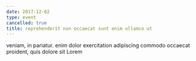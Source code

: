 ```yaml
---
date: 2017-12-02
type: event
cancelled: true
title: reprehenderit non occaecat sunt enim ullamco ut
---
```

veniam, in pariatur. enim dolor exercitation adipiscing commodo occaecat proident, quis dolore sit Lorem